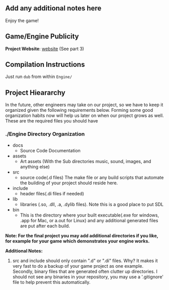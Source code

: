 ## Add any additional notes here

Enjoy the game!

## Game/Engine Publicity

**Project Website**: [website](https://andrewfu1.github.io/bamn-website/) (See part 3)

## Compilation Instructions

Just run `dub` from within `Engine/`

## Project Hieararchy

In the future, other engineers may take on our project, so we have to keep it organized given the following requirements below. Forming some good organization habits now will help us later on when our project grows as well. These are the required files you should have 

### ./Engine Directory Organization

- docs 
    - Source Code Documentation
- assets
    - Art assets (With the Sub directories music, sound, images, and anything else)
- src
    - source code(.d files) The make file or any build scripts that automate the building of your project should reside here.
- include
    - header files(.di files if needed)
- lib
    - libraries (.so, .dll, .a, .dylib files). Note this is a good place to put SDL
- bin
    - This is the directory where your built executable(.exe for windows, .app for Mac, or a.out for Linux) and any additional generated files are put after each build.


**Note: For the final project you may add additional directories if you like, for example for your game which demonstrates your engine works.** 

**Additional Notes:** 

1. src and include should only contain ".d" or ".di" files. Why? It makes it very fast to do a backup of your game project as one example. Secondly, binary files that are generated often clutter up directories. I should not see any binaries in your repository, you may use a '.gitignore' file to help prevent this automatically. 
